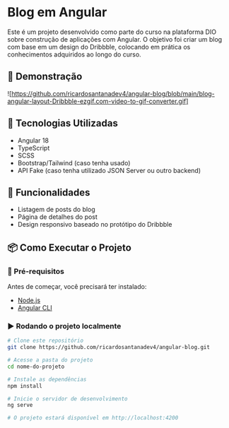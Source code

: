 # Blog em Angular

Este é um projeto desenvolvido como parte do curso na plataforma DIO sobre construção de aplicações com Angular. O objetivo foi criar um blog com base em um design do Dribbble, colocando em prática os conhecimentos adquiridos ao longo do curso.

## 📸 Demonstração
![https://github.com/ricardosantanadev4/angular-blog/blob/main/blog-angular-layout-Dribbble-ezgif.com-video-to-gif-converter.gif]

## 🚀 Tecnologias Utilizadas
- Angular 18
- TypeScript
- SCSS
- Bootstrap/Tailwind (caso tenha usado)
- API Fake (caso tenha utilizado JSON Server ou outro backend)

## 🔧 Funcionalidades
- Listagem de posts do blog
- Página de detalhes do post
- Design responsivo baseado no protótipo do Dribbble

## 📦 Como Executar o Projeto

### 🔨 Pré-requisitos
Antes de começar, você precisará ter instalado:
- [Node.js](https://nodejs.org/)
- [Angular CLI](https://angular.io/cli)

### ▶️ Rodando o projeto localmente
```bash
# Clone este repositório
git clone https://github.com/ricardosantanadev4/angular-blog.git

# Acesse a pasta do projeto
cd nome-do-projeto

# Instale as dependências
npm install

# Inicie o servidor de desenvolvimento
ng serve

# O projeto estará disponível em http://localhost:4200
